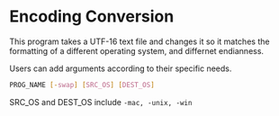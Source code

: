 # Encoding Conversion

This program takes a UTF-16 text file and changes it so it matches the formatting of a different operating system, and differnet endianness.

Users can add arguments according to their specific needs.

```bash
PROG_NAME [-swap] [SRC_OS] [DEST_OS]
```

SRC_OS and DEST_OS include `-mac, -unix, -win`
